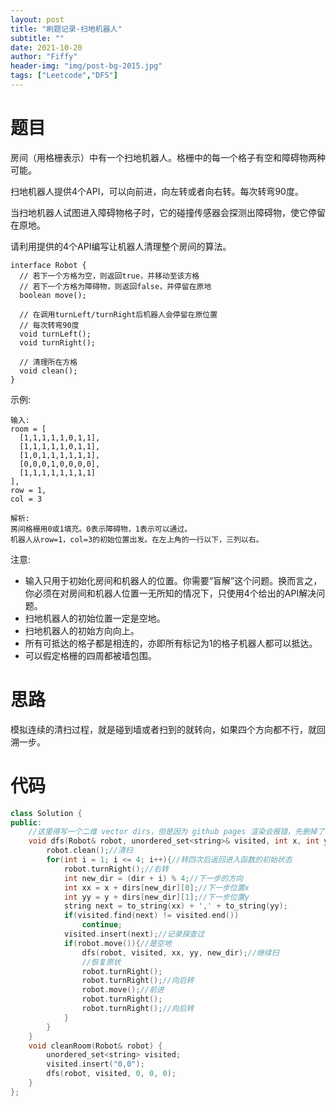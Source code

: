 ```yaml
---
layout: post
title: "刷题记录-扫地机器人"
subtitle: ""
date: 2021-10-20
author: "Fiffy"
header-img: "img/post-bg-2015.jpg"
tags: ["Leetcode","DFS"]
---
```


# 题目

房间（用格栅表示）中有一个扫地机器人。格栅中的每一个格子有空和障碍物两种可能。

扫地机器人提供4个API，可以向前进，向左转或者向右转。每次转弯90度。

当扫地机器人试图进入障碍物格子时，它的碰撞传感器会探测出障碍物，使它停留在原地。

请利用提供的4个API编写让机器人清理整个房间的算法。

```
interface Robot {
  // 若下一个方格为空，则返回true，并移动至该方格
  // 若下一个方格为障碍物，则返回false，并停留在原地
  boolean move();

  // 在调用turnLeft/turnRight后机器人会停留在原位置
  // 每次转弯90度
  void turnLeft();
  void turnRight();

  // 清理所在方格
  void clean();
}
```

示例:

```
输入:
room = [
  [1,1,1,1,1,0,1,1],
  [1,1,1,1,1,0,1,1],
  [1,0,1,1,1,1,1,1],
  [0,0,0,1,0,0,0,0],
  [1,1,1,1,1,1,1,1]
],
row = 1,
col = 3

解析:
房间格栅用0或1填充。0表示障碍物，1表示可以通过。
机器人从row=1，col=3的初始位置出发。在左上角的一行以下，三列以右。
```

注意:

- 输入只用于初始化房间和机器人的位置。你需要“盲解”这个问题。换而言之，你必须在对房间和机器人位置一无所知的情况下，只使用4个给出的API解决问题。 
- 扫地机器人的初始位置一定是空地。
- 扫地机器人的初始方向向上。
- 所有可抵达的格子都是相连的，亦即所有标记为1的格子机器人都可以抵达。
- 可以假定格栅的四周都被墙包围。

# 思路

模拟连续的清扫过程，就是碰到墙或者扫到的就转向，如果四个方向都不行，就回溯一步。

# 代码

```c++
class Solution {
public:
  	//这里得写一个二维 vector dirs，但是因为 github pages 渲染会报错，先删掉了
    void dfs(Robot& robot, unordered_set<string>& visited, int x, int y, int dir){
        robot.clean();//清扫
        for(int i = 1; i <= 4; i++){//转四次后返回进入函数的初始状态
            robot.turnRight();//右转
            int new_dir = (dir + i) % 4;//下一步的方向
            int xx = x + dirs[new_dir][0];//下一步位置x
            int yy = y + dirs[new_dir][1];//下一步位置y
            string next = to_string(xx) + ',' + to_string(yy);
            if(visited.find(next) != visited.end())
                continue;
            visited.insert(next);//记录探查过
            if(robot.move()){//是空地
                dfs(robot, visited, xx, yy, new_dir);//继续扫
                //恢复原状
                robot.turnRight();
                robot.turnRight();//向后转
                robot.move();//前进
                robot.turnRight();
                robot.turnRight();//向后转
            }
        }
    }
    void cleanRoom(Robot& robot) {
        unordered_set<string> visited;
        visited.insert("0,0");
        dfs(robot, visited, 0, 0, 0);
    }
};
```

